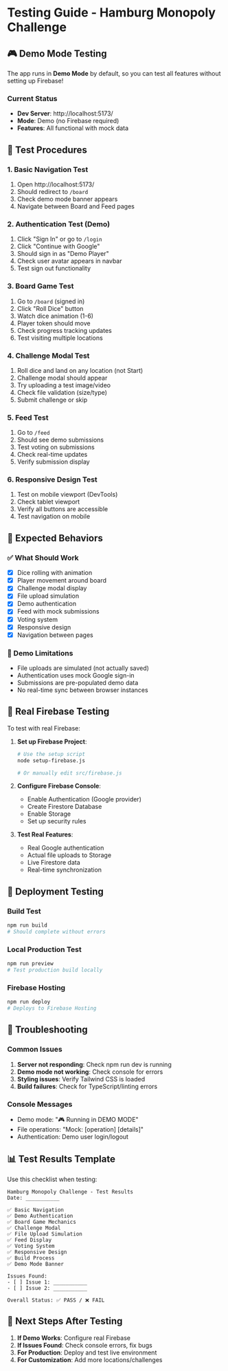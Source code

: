 # Testing Guide - Hamburg Monopoly Challenge

## 🎮 Demo Mode Testing

The app runs in **Demo Mode** by default, so you can test all features without setting up Firebase!

### Current Status
- **Dev Server**: http://localhost:5173/
- **Mode**: Demo (no Firebase required)
- **Features**: All functional with mock data

## 🧪 Test Procedures

### 1. **Basic Navigation Test**
1. Open http://localhost:5173/
2. Should redirect to `/board`
3. Check demo mode banner appears
4. Navigate between Board and Feed pages

### 2. **Authentication Test (Demo)**
1. Click "Sign In" or go to `/login`
2. Click "Continue with Google"
3. Should sign in as "Demo Player"
4. Check user avatar appears in navbar
5. Test sign out functionality

### 3. **Board Game Test**
1. Go to `/board` (signed in)
2. Click "Roll Dice" button
3. Watch dice animation (1-6)
4. Player token should move
5. Check progress tracking updates
6. Test visiting multiple locations

### 4. **Challenge Modal Test**
1. Roll dice and land on any location (not Start)
2. Challenge modal should appear
3. Try uploading a test image/video
4. Check file validation (size/type)
5. Submit challenge or skip

### 5. **Feed Test**
1. Go to `/feed`
2. Should see demo submissions
3. Test voting on submissions
4. Check real-time updates
5. Verify submission display

### 6. **Responsive Design Test**
1. Test on mobile viewport (DevTools)
2. Check tablet viewport
3. Verify all buttons are accessible
4. Test navigation on mobile

## 🎯 Expected Behaviors

### ✅ What Should Work
- [x] Dice rolling with animation
- [x] Player movement around board
- [x] Challenge modal display
- [x] File upload simulation
- [x] Demo authentication
- [x] Feed with mock submissions
- [x] Voting system
- [x] Responsive design
- [x] Navigation between pages

### 📝 Demo Limitations
- File uploads are simulated (not actually saved)
- Authentication uses mock Google sign-in
- Submissions are pre-populated demo data
- No real-time sync between browser instances

## 🔧 Real Firebase Testing

To test with real Firebase:

1. **Set up Firebase Project**:
   ```bash
   # Use the setup script
   node setup-firebase.js
   
   # Or manually edit src/firebase.js
   ```

2. **Configure Firebase Console**:
   - Enable Authentication (Google provider)
   - Create Firestore Database
   - Enable Storage
   - Set up security rules

3. **Test Real Features**:
   - Real Google authentication
   - Actual file uploads to Storage
   - Live Firestore data
   - Real-time synchronization

## 🚀 Deployment Testing

### Build Test
```bash
npm run build
# Should complete without errors
```

### Local Production Test
```bash
npm run preview
# Test production build locally
```

### Firebase Hosting
```bash
npm run deploy
# Deploys to Firebase Hosting
```

## 🐛 Troubleshooting

### Common Issues
1. **Server not responding**: Check npm run dev is running
2. **Demo mode not working**: Check console for errors
3. **Styling issues**: Verify Tailwind CSS is loaded
4. **Build failures**: Check for TypeScript/linting errors

### Console Messages
- Demo mode: "🎮 Running in DEMO MODE"
- File operations: "Mock: [operation] [details]"
- Authentication: Demo user login/logout

## 📊 Test Results Template

Use this checklist when testing:

```
Hamburg Monopoly Challenge - Test Results
Date: ___________

✅ Basic Navigation
✅ Demo Authentication  
✅ Board Game Mechanics
✅ Challenge Modal
✅ File Upload Simulation
✅ Feed Display
✅ Voting System
✅ Responsive Design
✅ Build Process
✅ Demo Mode Banner

Issues Found:
- [ ] Issue 1: ___________
- [ ] Issue 2: ___________

Overall Status: ✅ PASS / ❌ FAIL
```

## 🔄 Next Steps After Testing

1. **If Demo Works**: Configure real Firebase
2. **If Issues Found**: Check console errors, fix bugs
3. **For Production**: Deploy and test live environment
4. **For Customization**: Add more locations/challenges

